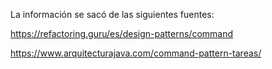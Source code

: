 La información se sacó de las siguientes fuentes:

https://refactoring.guru/es/design-patterns/command

https://www.arquitecturajava.com/command-pattern-tareas/